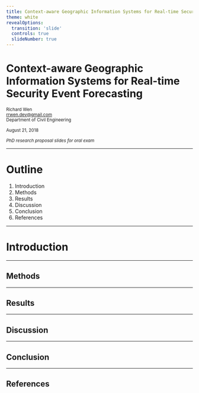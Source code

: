 ```yaml
---
title: Context-aware Geographic Information Systems for Real-time Security Event Forecasting
theme: white
revealOptions:
  transition: 'slide'
  controls: true
  slideNumber: true
---
```


# Context-aware Geographic Information Systems for Real-time Security Event Forecasting

<small>Richard Wen</small>  
<small>rrwen.dev@gmail.com</small>  
<small>Department of Civil Engineering</small>  
  
<small>August 21, 2018</small>
  
<small>*PhD research proposal slides for oral exam*</small>  

---

# Outline

1. Introduction
2. Methods
3. Results
4. Discussion
5. Conclusion
6. References

---

# Introduction

---

## Methods

---

## Results

---

## Discussion

---

## Conclusion

---

## References
